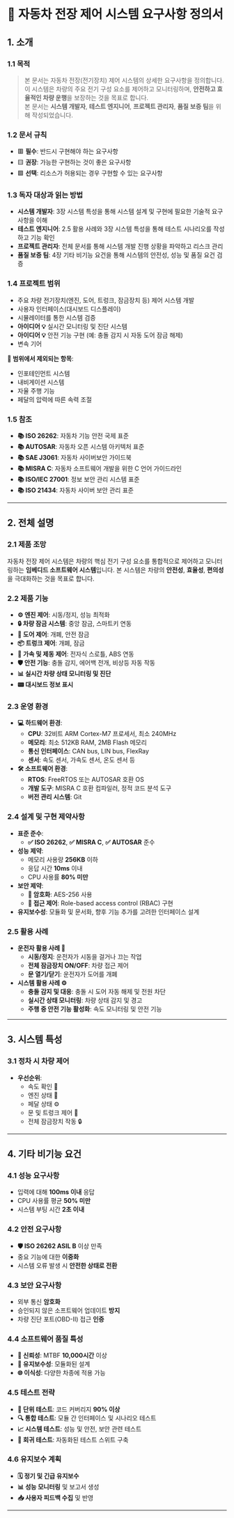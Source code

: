 # 🚗 자동차 전장 제어 시스템 요구사항 정의서

## 1. 소개
### 1.1 목적 
> 본 문서는 자동차 전장(전기장치) 제어 시스템의 상세한 요구사항을 정의합니다. 이 시스템은 차량의 주요 전기 구성 요소를 제어하고 모니터링하며, **안전하고 효율적인 차량 운행**을 보장하는 것을 목표로 합니다.  
> 본 문서는 **시스템 개발자**, **테스트 엔지니어**, **프로젝트 관리자**, **품질 보증 팀**을 위해 작성되었습니다.

### 1.2 문서 규칙
- 🟥 **필수**: 반드시 구현해야 하는 요구사항
- 🟨 **권장**: 가능한 구현하는 것이 좋은 요구사항
- 🟩 **선택**: 리소스가 허용되는 경우 구현할 수 있는 요구사항

### 1.3 독자 대상과 읽는 방법
- **시스템 개발자**: 3장 시스템 특성을 통해 시스템 설계 및 구현에 필요한 기술적 요구사항을 이해
- **테스트 엔지니어**: 2.5 활용 사례와 3장 시스템 특성을 통해 테스트 시나리오를 작성하고 기능 확인
- **프로젝트 관리자**: 전체 문서를 통해 시스템 개발 진행 상황을 파악하고 리스크 관리
- **품질 보증 팀**: 4장 기타 비기능 요건을 통해 시스템의 안전성, 성능 및 품질 요건 검증

### 1.4 프로젝트 범위
- 주요 차량 전기장치(엔진, 도어, 트렁크, 잠금장치 등) 제어 시스템 개발
- 사용자 인터페이스(대시보드 디스플레이)
- 시뮬레이터를 통한 시스템 검증
- **아이디어 💡** 실시간 모니터링 및 진단 시스템
- **아이디어 💡** 안전 기능 구현 (예: 충돌 감지 시 자동 도어 잠금 해제)
- 변속 기어

**📌 범위에서 제외되는 항목**:
- 인포테인먼트 시스템
- 내비게이션 시스템
- 자율 주행 기능
- 페달의 압력에 따른 속력 조절

### 1.5 참조
- **📚 ISO 26262**: 자동차 기능 안전 국제 표준
- **📚 AUTOSAR**: 자동차 오픈 시스템 아키텍처 표준
- **📚 SAE J3061**: 자동차 사이버보안 가이드북
- **📚 MISRA C**: 자동차 소프트웨어 개발을 위한 C 언어 가이드라인
- **📚 ISO/IEC 27001**: 정보 보안 관리 시스템 표준
- **📚 ISO 21434**: 자동차 사이버 보안 관리 표준

---

## 2. 전체 설명
### 2.1 제품 조망
자동차 전장 제어 시스템은 차량의 핵심 전기 구성 요소를 통합적으로 제어하고 모니터링하는 **임베디드 소프트웨어 시스템**입니다. 본 시스템은 차량의 **안전성**, **효율성**, **편의성**을 극대화하는 것을 목표로 합니다.

### 2.2 제품 기능
- **⚙️ 엔진 제어**: 시동/정지, 성능 최적화
- **🔒 차량 잠금 시스템**: 중앙 잠금, 스마트키 연동
- **🚪 도어 제어**: 개폐, 안전 잠금
- **📦 트렁크 제어**: 개폐, 잠금
- **🚗 가속 및 제동 제어**: 전자식 스로틀, ABS 연동
- **🛡️ 안전 기능**: 충돌 감지, 에어백 전개, 비상등 자동 작동
- **📊 실시간 차량 상태 모니터링 및 진단**
- **📟 대시보드 정보 표시**

### 2.3 운영 환경
- **💻 하드웨어 환경**: 
  - **CPU**: 32비트 ARM Cortex-M7 프로세서, 최소 240MHz
  - **메모리**: 최소 512KB RAM, 2MB Flash 메모리
  - **통신 인터페이스**: CAN bus, LIN bus, FlexRay
  - **센서**: 속도 센서, 가속도 센서, 온도 센서 등
- **🛠️ 소프트웨어 환경**: 
  - **RTOS**: FreeRTOS 또는 AUTOSAR 호환 OS
  - **개발 도구**: MISRA C 호환 컴파일러, 정적 코드 분석 도구
  - **버전 관리 시스템**: Git

### 2.4 설계 및 구현 제약사항
- **표준 준수**: 
  - **✅ ISO 26262**, **✅ MISRA C**, **✅ AUTOSAR** 준수
- **성능 제약**: 
  - 메모리 사용량 **256KB** 이하
  - 응답 시간 **10ms** 이내
  - CPU 사용률 **80% 미만**
- **보안 제약**: 
  - **🔐 암호화**: AES-256 사용
  - **🔏 접근 제어**: Role-based access control (RBAC) 구현
- **유지보수성**: 모듈화 및 문서화, 향후 기능 추가를 고려한 인터페이스 설계

### 2.5 활용 사례
- **운전자 활용 사례 🚗**
  - **시동/정지**: 운전자가 시동을 걸거나 끄는 작업
  - **전체 잠금장치 ON/OFF**: 차량 접근 제어
  - **문 열기/닫기**: 운전자가 도어를 개폐
- **시스템 활용 사례 ⚙️**
  - **충돌 감지 및 대응**: 충돌 시 도어 자동 해제 및 전원 차단
  - **실시간 상태 모니터링**: 차량 상태 감지 및 경고
  - **주행 중 안전 기능 활성화**: 속도 모니터링 및 안전 기능

---

## 3. 시스템 특성
### 3.1 정차 시 차량 제어
- **우선순위**:
  - 속도 확인 🚦
  - 엔진 상태 🔧
  - 페달 상태 ⚙️
  - 문 및 트렁크 제어 🚪
  - 전체 잠금장치 작동 🔒

---

## 4. 기타 비기능 요건
### 4.1 성능 요구사항
- 입력에 대해 **100ms 이내** 응답
- CPU 사용률 평균 **50% 미만**
- 시스템 부팅 시간 **2초 이내**

### 4.2 안전 요구사항
- **🛡️ ISO 26262 ASIL B** 이상 만족
- 중요 기능에 대한 **이중화**
- 시스템 오류 발생 시 **안전한 상태로 전환**

### 4.3 보안 요구사항
- 외부 통신 **암호화**
- 승인되지 않은 소프트웨어 업데이트 **방지**
- 차량 진단 포트(OBD-II) 접근 **인증**

### 4.4 소프트웨어 품질 특성
- **🧩 신뢰성**: MTBF **10,000시간** 이상
- **🔧 유지보수성**: 모듈화된 설계
- **🌐 이식성**: 다양한 차종에 적용 가능

### 4.5 테스트 전략
- **🧪 단위 테스트**: 코드 커버리지 **90% 이상**
- **🔍 통합 테스트**: 모듈 간 인터페이스 및 시나리오 테스트
- **📈 시스템 테스트**: 성능 및 안전, 보안 관련 테스트
- **🔁 회귀 테스트**: 자동화된 테스트 스위트 구축

### 4.6 유지보수 계획
- **🗓️ 정기 및 긴급 유지보수**
- **📊 성능 모니터링** 및 보고서 생성
- **📥 사용자 피드백 수집** 및 반영

---

